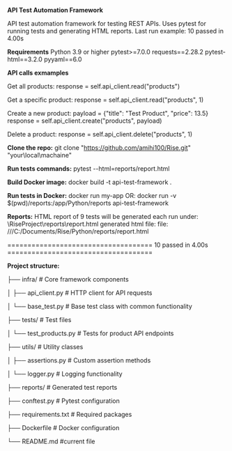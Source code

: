 **API Test Automation Framework**

API test automation framework for testing REST APIs. Uses pytest for running tests and generating HTML reports.
Last run example: 10 passed in 4.00s

**Requirements**
Python 3.9 or higher
pytest>=7.0.0
requests==2.28.2
pytest-html==3.2.0
pyyaml==6.0


**API calls exmamples**

Get all products:
response = self.api_client.read("products")

Get a specific product:
response = self.api_client.read("products", 1)

Create a new product:
payload = {"title": "Test Product", "price": 13.5}
response = self.api_client.create("products", payload)

Delete a product:
response = self.api_client.delete("products", 1)

**Clone the repo:**
git clone "https://github.com/amihi100/Rise.git" "your\local\machaine"

**Run tests commands:**
pytest --html=reports/report.html

**Build Docker image:**
docker build -t api-test-framework .

**Run tests in Docker:**
docker run my-app
OR:
docker run -v $(pwd)/reports:/app/Python/reports api-test-framework

**Reports:**
HTML report of 9 tests will be generated each run under:
\RiseProject\reports\report.html
generated html file: file:
///C:/Documents/Rise/Python/reports/report.html

==================================== 10 passed in 4.00s ====================================

**Project structure:**

├── infra/                  # Core framework components

│   ├── api_client.py       # HTTP client for API requests

│   └── base_test.py        # Base test class with common functionality

├── tests/                  # Test files

│   └── test_products.py    # Tests for product API endpoints

├── utils/                  # Utility classes

│   ├── assertions.py       # Custom assertion methods

│   └── logger.py           # Logging functionality

├── reports/                # Generated test reports

├── conftest.py             # Pytest configuration

├── requirements.txt        # Required packages

├── Dockerfile              # Docker configuration

└── README.md               #current file
